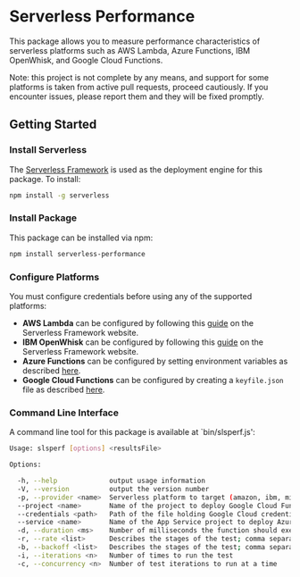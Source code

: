 # Serverless Performance

This package allows you to measure performance characteristics of serverless platforms such as AWS Lambda, Azure Functions, IBM OpenWhisk, and Google Cloud Functions.

Note: this project is not complete by any means, and support for some platforms is taken from active pull requests, proceed cautiously. If you encounter issues, please report them and they will be fixed promptly.

## Getting Started

### Install Serverless

The <a href='http://www.serverless.com'>Serverless Framework</a> is used as the deployment engine for this package. To install:

```bash
npm install -g serverless
```

### Install Package

This package can be installed via npm:

```bash
npm install serverless-performance
```

### Configure Platforms

You must configure credentials before using any of the supported platforms:

* **AWS Lambda** can be configured by following this <a href='https://serverless.com/framework/docs/providers/aws/guide/credentials/'>guide</a> on the Serverless Framework website.
* **IBM OpenWhisk** can be configured by following this <a href='https://serverless.com/framework/docs/providers/openwhisk/guide/credentials/'>guide</a> on the Serverless Framework website.
* **Azure Functions** can be configured by setting environment variables as described <a href='https://github.com/serverless/serverless-azure-functions/tree/707855008fc688c954a2bf6dfc244b3296a66086'>here</a>.
* **Google Cloud Functions** can be configured by creating a `keyfile.json` file as described <a href='https://github.com/serverless/serverless-google-cloudfunctions/tree/1100f3439ce478f370366c65d73236e2a5b47cc0'>here</a>.

### Command Line Interface

A command line tool for this package is available at `bin/slsperf.js':

```bash
Usage: slsperf [options] <resultsFile>

Options:

  -h, --help             output usage information
  -V, --version          output the version number
  -p, --provider <name>  Serverless platform to target (amazon, ibm, microsoft, google)
  --project <name>       Name of the project to deploy Google Cloud Functions to
  --credentials <path>   Path of the file holding Google Cloud credentials
  --service <name>       Name of the App Service project to deploy Azure Functions to
  -d, --duration <ms>    Number of milliseconds the function should execute before returning
  -r, --rate <list>      Describes the stages of the test; comma separated list of 'd@r' pairs, where d is the duration of the stage in seconds, and r is the number of requests to execute per second; rate and backoff options are mutually exclusive
  -b, --backoff <list>   Describes the stages of the test; comma separated list of 'n@s' pairs, where n is the number of times to backoff, and s is the additional step time to wait between requests; backoff and rate options are mutually exclusive
  -i, --iterations <n>   Number of times to run the test
  -c, --concurrency <n>  Number of test iterations to run at a time
```
